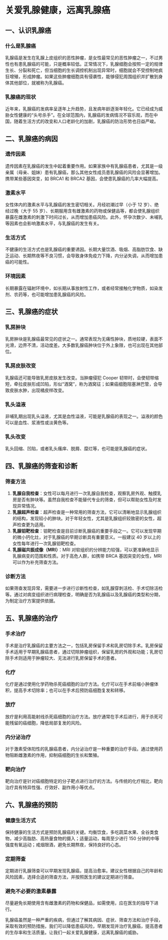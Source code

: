 # 关爱乳腺健康，远离乳腺癌

## 一、认识乳腺癌
### 什么是乳腺癌
乳腺癌是发生在乳腺上皮组织的恶性肿瘤，是女性最常见的恶性肿瘤之一，不过男性也有患乳腺癌的可能，只是概率较低。正常情况下，乳腺细胞会按照一定的规律生长、分裂和死亡，但当细胞的生长调控机制出现异常时，细胞就会不受控制地疯狂增殖，形成肿瘤。如果这些肿瘤细胞具有侵袭性，能够侵犯周围组织并扩散到身体其他部位，就被称为乳腺癌。

### 乳腺癌的现状
近年来，乳腺癌的发病率呈逐年上升趋势，且发病年龄逐渐年轻化。它已经成为威胁女性健康的“头号杀手”。在全球范围内，乳腺癌的发病情况不容乐观，而在中国，随着生活方式的改变和人口老龄化的加剧，乳腺癌的防治形势也日益严峻。

## 二、乳腺癌的病因
### 遗传因素
遗传因素在乳腺癌的发生中起着重要作用。如果家族中有乳腺癌患者，尤其是一级亲属（母亲、姐妹）患有乳腺癌，那么其他女性成员患乳腺癌的风险会显著增加。携带某些基因突变，如 BRCA1 和 BRCA2 基因，会使患乳腺癌的几率大幅提高。

### 激素水平
女性体内的激素水平与乳腺癌的发生密切相关。月经初潮过早（小于 12 岁）、绝经过晚（大于 55 岁）、长期服用含有雌激素的药物或保健品等，都会使乳腺组织暴露在雌激素的刺激下时间过长，从而增加患癌风险。此外，怀孕次数少、未哺乳等因素也会影响激素水平，与乳腺癌的发生有关。

### 生活方式
不健康的生活方式也是乳腺癌的重要诱因。长期大量饮酒、吸烟、高脂肪饮食、缺乏运动、长期熬夜等不良习惯，会导致身体免疫力下降，内分泌失调，从而增加患癌的可能性。

### 环境因素
长期暴露在辐射环境中，如长期从事放射性工作，或者经常接触化学物质，如染发剂、农药等，也可能增加患乳腺癌的风险。

## 三、乳腺癌的症状
### 乳房肿块
乳房肿块是乳腺癌最常见的症状之一。通常表现为无痛性肿块，质地较硬，表面不光滑，边界不清，活动度差。大多数乳腺癌肿块位于外上象限，也可出现在其他部位。

### 乳房皮肤改变
乳腺癌还可能导致乳房皮肤发生改变。当肿瘤侵犯 Cooper 韧带时，会使韧带缩短，牵拉皮肤形成凹陷，形似“酒窝”，称为酒窝征；如果癌细胞阻塞淋巴管，会导致皮肤水肿，出现橘皮样改变。

### 乳头溢液
非哺乳期出现乳头溢液，尤其是血性溢液，可能是乳腺癌的表现之一。溢液的颜色可以是血性、浆液性或淡黄色等。

### 乳头改变
乳头回缩、凹陷，或者乳头瘙痒、脱屑、糜烂等，也可能是乳腺癌的症状。

## 四、乳腺癌的筛查和诊断
### 筛查方法
1. **乳腺自我检查**：女性可以每月进行一次乳腺自我检查，观察乳房外观、触摸乳房是否有肿块等。虽然自我检查不能替代专业的筛查，但可以帮助女性及时发现异常情况。
2. **乳腺超声检查**：超声检查是一种常用的筛查方法，它可以清晰地显示乳腺组织的结构，发现较小的肿块。对于年轻女性，尤其是乳腺组织较致密的女性，超声检查更为适用。
3. **乳腺钼靶检查**：钼靶检查是目前诊断乳腺癌的重要手段之一。它可以发现早期的微小钙化灶，对于乳腺癌的早期诊断具有重要意义。一般建议 40 岁以上的女性每年进行一次乳腺钼靶检查。
4. **乳腺磁共振成像（MRI）**：MRI 对软组织的分辨能力较强，可以更准确地显示乳腺病变的范围和性质。对于高危人群，如携带 BRCA 基因突变的女性，MRI 可以作为补充筛查方法。

### 诊断方法
如果筛查发现异常，需要进一步进行诊断性检查，如乳腺穿刺活检、手术切除活检等。通过对病变组织进行病理检查，明确是否为乳腺癌以及乳腺癌的类型和分期，为制定治疗方案提供依据。

## 五、乳腺癌的治疗
### 手术治疗
手术是治疗乳腺癌的主要方法之一，包括乳房保留手术和乳房切除手术。乳房保留手术适用于早期乳腺癌患者，通过切除肿瘤组织，保留乳房的外观和功能；乳房切除手术则适用于肿瘤较大、无法进行乳房保留手术的患者。

### 化疗
化疗是通过使用化学药物杀死癌细胞的治疗方法。化疗可以在手术前缩小肿瘤体积，提高手术切除率；也可以在手术后预防癌细胞复发和转移。

### 放疗
放疗是利用高能射线杀死癌细胞的治疗方法。放疗通常在手术后进行，用于杀死可能残留的癌细胞，降低局部复发的风险。

### 内分泌治疗
对于激素受体阳性的乳腺癌患者，内分泌治疗是一种重要的治疗手段。通过使用药物阻断雌激素的作用，抑制癌细胞的生长和繁殖。

### 靶向治疗
靶向治疗是针对癌细胞特定的分子靶点进行治疗的方法。与传统的化疗相比，靶向治疗具有特异性强、疗效好、副作用小等优点。

## 六、乳腺癌的预防
### 健康生活方式
保持健康的生活方式是预防乳腺癌的关键。均衡饮食，多吃蔬菜水果、全谷类食物，减少高脂肪、高热量食物的摄入；适量运动，每周至少进行 150 分钟的中等强度有氧运动；戒烟限酒，避免长期熬夜，保持良好的心态。

### 定期筛查
定期进行乳腺筛查可以早期发现乳腺癌，提高治愈率。建议女性根据自己的年龄和风险因素，选择合适的筛查方法，并按照医生的建议定期进行筛查。

### 避免不必要的激素暴露
尽量避免长期使用含有雌激素的药物和保健品，如需使用，应在医生的指导下进行。

乳腺癌虽然是一种严重的疾病，但通过了解其病因、症状、筛查方法和治疗手段，采取有效的预防措施，我们可以降低患癌风险，早期发现并治疗乳腺癌，提高患者的生存率和生活质量。让我们一起关爱乳腺健康，远离乳腺癌的威胁。 